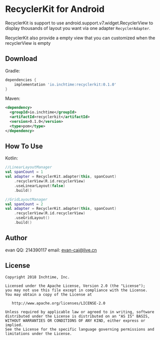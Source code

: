 RecyclerKit for Android
=======================

RecyclerKit is support to use android.support.v7.widget.RecyclerView to display thousands of layout you want via one adapter `RecyclerAdapter`.

RecyclerKit also provide a empty view that you can customized when the recyclerView is empty

Download
--------

Gradle:

```gradle
dependencies {
    implementation 'io.inchtime:recyclerkit:0.1.0'
}
```

Maven:

```xml
<dependency>
  <groupId>io.inchtime</groupId>
  <artifactId>recyclerkit</artifactId>
  <version>0.1.0</version>
  <type>pom</type>
</dependency>
```

How To Use
----------------------

Kotlin:

```kotlin
//LinearLayoutManager
val spanCount = 1
val adapter = RecyclerKit.adapter(this, spanCount)
    .recyclerView(R.id.recyclerView)
    .useLinearLayout(false)
    .build()
```

```kotlin
//GridLayoutManager
val spanCount = 2
val adapter = RecyclerKit.adapter(this, spanCount)
    .recyclerView(R.id.recyclerView)
    .useGridLayout()
    .build()
```

Author
------

evan
QQ: 214390117
email: evan-cai@live.cn

License
-------

    Copyright 2018 Inchtime, Inc.

    Licensed under the Apache License, Version 2.0 (the "License");
    you may not use this file except in compliance with the License.
    You may obtain a copy of the License at

       http://www.apache.org/licenses/LICENSE-2.0

    Unless required by applicable law or agreed to in writing, software
    distributed under the License is distributed on an "AS IS" BASIS,
    WITHOUT WARRANTIES OR CONDITIONS OF ANY KIND, either express or implied.
    See the License for the specific language governing permissions and
    limitations under the License.
